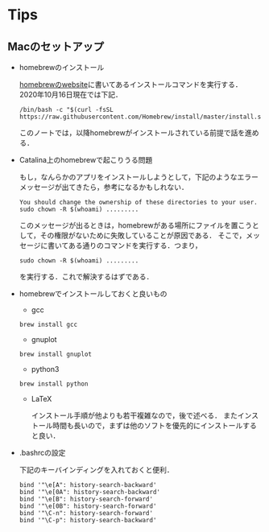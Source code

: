 # Tips

## Macのセットアップ

* homebrewのインストール

  [homebrewのwebsite](https://brew.sh/index_ja)に書いてあるインストールコマンドを実行する．
  2020年10月16日現在では下記．
  ```
  /bin/bash -c "$(curl -fsSL https://raw.githubusercontent.com/Homebrew/install/master/install.sh)"
  ```
  このノートでは，以降homebrewがインストールされている前提で話を進める．
  
* Catalina上のhomebrewで起こりうる問題

  もし，なんらかのアプリをインストールしようとして，下記のようなエラーメッセージが出てきたら，参考になるかもしれない．
  ```
  You should change the ownership of these directories to your user.
  sudo chown -R $(whoami) .........
  ```
  このメッセージが出るときは，homebrewがある場所にファイルを置こうとして，その権限がないために失敗していることが原因である．
  そこで，メッセージに書いてある通りのコマンドを実行する．つまり，
  ```
  sudo chown -R $(whoami) .........
  ```
  を実行する．これで解決するはずである．

* homebrewでインストールしておくと良いもの

  - gcc
  ```
  brew install gcc
  ```
  
  - gnuplot
  ```
  brew install gnuplot
  ```
  
  - python3 
  ```
  brew install python
  ```
  
  - LaTeX
  
    インストール手順が他よりも若干複雑なので，後で述べる．
    またインストール時間も長いので，まずは他のソフトを優先的にインストールすると良い．
  
  
* .bashrcの設定

  下記のキーバインディングを入れておくと便利．
  ```
  bind '"\e[A": history-search-backward'
  bind '"\e[0A": history-search-backward'
  bind '"\e[B": history-search-forward'
  bind '"\e[0B": history-search-forward'
  bind '"\C-n": history-search-forward'
  bind '"\C-p": history-search-backward'
  ```

